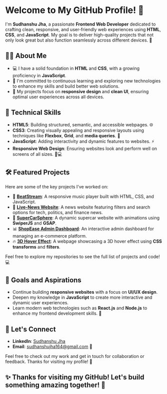 # Welcome to My GitHub Profile! 👋

I'm **Sudhanshu Jha**, a passionate **Frontend Web Developer** dedicated to crafting clean, responsive, and user-friendly web experiences using **HTML**, **CSS**, and **JavaScript**. My goal is to deliver high-quality projects that not only look great but also function seamlessly across different devices. 🚀

## 👨‍💻 About Me

- 💻 I have a solid foundation in **HTML** and **CSS**, with a growing proficiency in **JavaScript**.  
- 🌱 I'm committed to continuous learning and exploring new technologies to enhance my skills and build better web solutions.  
- 🎨 My projects focus on **responsive design** and **clean UI**, ensuring optimal user experiences across all devices.  

## 🔧 Technical Skills

- **HTML5**: Building structured, semantic, and accessible webpages. 🌐  
- **CSS3**: Creating visually appealing and responsive layouts using techniques like **Flexbox**, **Grid**, and **media queries**. 🎨  
- **JavaScript**: Adding interactivity and dynamic features to websites. ⚡  
- **Responsive Web Design**: Ensuring websites look and perform well on screens of all sizes. 📱💻

## 🛠 Featured Projects

Here are some of the key projects I've worked on:

- 🎵 **[BeatStream](#)**: A responsive music player built with HTML, CSS, and JavaScript.  
- 📰 **[Live-News Website](#)**: A news website featuring filters and search options for tech, politics, and finance news.  
- 🚗 **[SuperCarSphere](#)**: A dynamic supercar website with animations using **SwiperJS** and **GSAP**.  
- 📊 **[ShopEase Admin Dashboard](#)**: An interactive admin dashboard for managing an e-commerce platform.  
- 🔥 **[3D Hover Effect](#)**: A webpage showcasing a 3D hover effect using **CSS transforms** and **filters**.

Feel free to explore my repositories to see the full list of projects and code! 💻

## 🚀 Goals and Aspirations

- Continue building **responsive websites** with a focus on **UI/UX design**.  
- Deepen my knowledge in **JavaScript** to create more interactive and dynamic user experiences.  
- Learn modern web technologies such as **React.js** and **Node.js** to enhance my frontend development skills. 🌱

## 🤝 Let's Connect

- **LinkedIn**: [Sudhanshu Jha](https://tinyurl.com/3x2a9d8d)  
- **Email**: sudhanshujha164@gmail.com 📧

Feel free to check out my work and get in touch for collaboration or feedback. Thanks for visiting my profile! 🙌

## ✨ Thanks for visiting my GitHub! Let's build something amazing together! 🚀

